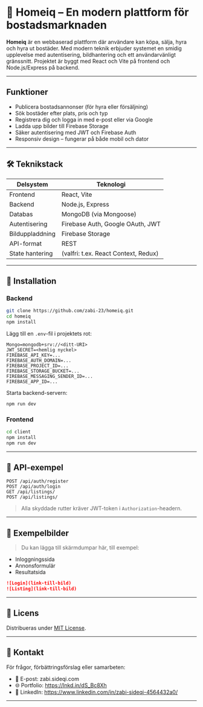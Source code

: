 # 🏡 Homeiq – En modern plattform för bostadsmarknaden

**Homeiq** är en webbaserad plattform där användare kan köpa, sälja, hyra och hyra ut bostäder. Med modern teknik erbjuder systemet en smidig upplevelse med autentisering, bildhantering och ett användarvänligt gränssnitt. Projektet är byggt med React och Vite på frontend och Node.js/Express på backend.

---

##  Funktioner

-  Publicera bostadsannonser (för hyra eller försäljning)
-  Sök bostäder efter plats, pris och typ
-  Registrera dig och logga in med e-post eller via Google
-  Ladda upp bilder till Firebase Storage
-  Säker autentisering med JWT och Firebase Auth
-  Responsiv design – fungerar på både mobil och dator

---

## 🛠️ Teknikstack

| Delsystem     | Teknologi                                 |
|---------------|--------------------------------------------|
| Frontend      | React, Vite                               |
| Backend       | Node.js, Express                          |
| Databas       | MongoDB (via Mongoose)                    |
| Autentisering | Firebase Auth, Google OAuth, JWT          |
| Bilduppladdning | Firebase Storage                        |
| API-format    | REST                                      |
| State hantering | (valfri: t.ex. React Context, Redux)    |

---

## 🔧 Installation

### Backend

```bash
git clone https://github.com/zabi-23/homeiq.git
cd homeiq
npm install
```

Lägg till en `.env`-fil i projektets rot:

```env
Mongo=mongodb+srv://<ditt-URI>
JWT_SECRET=<hemlig nyckel>
FIREBASE_API_KEY=...
FIREBASE_AUTH_DOMAIN=...
FIREBASE_PROJECT_ID=...
FIREBASE_STORAGE_BUCKET=...
FIREBASE_MESSAGING_SENDER_ID=...
FIREBASE_APP_ID=...
```

Starta backend-servern:
```bash
npm run dev
```

### Frontend

```bash
cd client  
npm install
npm run dev
```

---

## 🧪 API-exempel

```http
POST /api/auth/register
POST /api/auth/login
GET /api/listings/
POST /api/listings/
```

> Alla skyddade rutter kräver JWT-token i `Authorization`-headern.

---

## 📸 Exempelbilder

> Du kan lägga till skärmdumpar här, till exempel:
- Inloggningssida
- Annonsformulär
- Resultatsida

```md
![Login](link-till-bild)
![Listing](link-till-bild)
```

---

## 📄 Licens

Distribueras under [MIT License](LICENSE).

---

## 👤 Kontakt

För frågor, förbättringsförslag eller samarbeten:

- 📧 E-post: zabi.sideqi.com
- 🌐 Portfolio: https://lnkd.in/dS_Bc8Xh
- 💼 LinkedIn: https://www.linkedin.com/in/zabi-sideqi-4564432a0/

---
